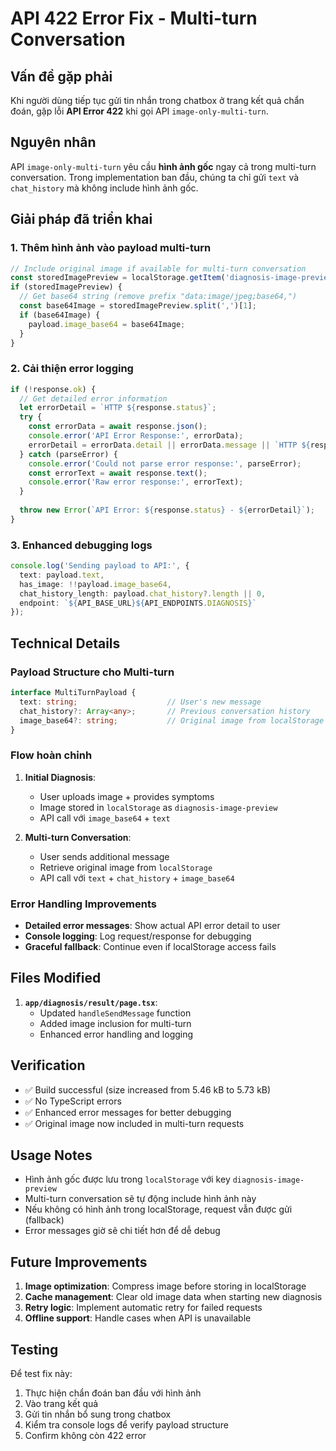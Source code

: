 # API 422 Error Fix - Multi-turn Conversation

## Vấn đề gặp phải

Khi người dùng tiếp tục gửi tin nhắn trong chatbox ở trang kết quả chẩn đoán, gặp lỗi **API Error 422** khi gọi API `image-only-multi-turn`.

## Nguyên nhân

API `image-only-multi-turn` yêu cầu **hình ảnh gốc** ngay cả trong multi-turn conversation. Trong implementation ban đầu, chúng ta chỉ gửi `text` và `chat_history` mà không include hình ảnh gốc.

## Giải pháp đã triển khai

### 1. **Thêm hình ảnh vào payload multi-turn**
```typescript
// Include original image if available for multi-turn conversation
const storedImagePreview = localStorage.getItem('diagnosis-image-preview');
if (storedImagePreview) {
  // Get base64 string (remove prefix "data:image/jpeg;base64,")
  const base64Image = storedImagePreview.split(',')[1];
  if (base64Image) {
    payload.image_base64 = base64Image;
  }
}
```

### 2. **Cải thiện error logging**
```typescript
if (!response.ok) {
  // Get detailed error information
  let errorDetail = `HTTP ${response.status}`;
  try {
    const errorData = await response.json();
    console.error('API Error Response:', errorData);
    errorDetail = errorData.detail || errorData.message || `HTTP ${response.status}`;
  } catch (parseError) {
    console.error('Could not parse error response:', parseError);
    const errorText = await response.text();
    console.error('Raw error response:', errorText);
  }
  
  throw new Error(`API Error: ${response.status} - ${errorDetail}`);
}
```

### 3. **Enhanced debugging logs**
```typescript
console.log('Sending payload to API:', {
  text: payload.text,
  has_image: !!payload.image_base64,
  chat_history_length: payload.chat_history?.length || 0,
  endpoint: `${API_BASE_URL}${API_ENDPOINTS.DIAGNOSIS}`
});
```

## Technical Details

### Payload Structure cho Multi-turn
```typescript
interface MultiTurnPayload {
  text: string;                    // User's new message
  chat_history?: Array<any>;       // Previous conversation history
  image_base64?: string;           // Original image from localStorage
}
```

### Flow hoàn chỉnh

1. **Initial Diagnosis**: 
   - User uploads image + provides symptoms
   - Image stored in `localStorage` as `diagnosis-image-preview`
   - API call với `image_base64` + `text`

2. **Multi-turn Conversation**:
   - User sends additional message
   - Retrieve original image from `localStorage`
   - API call với `text` + `chat_history` + `image_base64`

### Error Handling Improvements

- **Detailed error messages**: Show actual API error detail to user
- **Console logging**: Log request/response for debugging
- **Graceful fallback**: Continue even if localStorage access fails

## Files Modified

1. **`app/diagnosis/result/page.tsx`**:
   - Updated `handleSendMessage` function
   - Added image inclusion for multi-turn
   - Enhanced error handling and logging

## Verification

- ✅ Build successful (size increased from 5.46 kB to 5.73 kB)
- ✅ No TypeScript errors
- ✅ Enhanced error messages for better debugging
- ✅ Original image now included in multi-turn requests

## Usage Notes

- Hình ảnh gốc được lưu trong `localStorage` với key `diagnosis-image-preview`
- Multi-turn conversation sẽ tự động include hình ảnh này
- Nếu không có hình ảnh trong localStorage, request vẫn được gửi (fallback)
- Error messages giờ sẽ chi tiết hơn để dễ debug

## Future Improvements

1. **Image optimization**: Compress image before storing in localStorage
2. **Cache management**: Clear old image data when starting new diagnosis
3. **Retry logic**: Implement automatic retry for failed requests
4. **Offline support**: Handle cases when API is unavailable

## Testing

Để test fix này:

1. Thực hiện chẩn đoán ban đầu với hình ảnh
2. Vào trang kết quả
3. Gửi tin nhắn bổ sung trong chatbox
4. Kiểm tra console logs để verify payload structure
5. Confirm không còn 422 error 